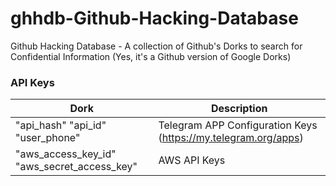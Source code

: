 # ghhdb-Github-Hacking-Database
Github Hacking Database - A collection of Github's Dorks to search for Confidential Information (Yes, it's a Github version of Google Dorks)

### API Keys

Dork | Description
--------- | ------
"api_hash" "api_id" "user_phone"|Telegram APP Configuration Keys (https://my.telegram.org/apps)
"aws_access_key_id" "aws_secret_access_key"|AWS API Keys
